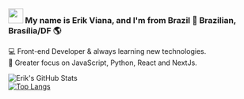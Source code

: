 ### <img src="https://media.giphy.com/media/dalJ0CpF7hwmN1nZXe/giphy.gif" width="30px"> My name is Erik Viana, and I'm from Brazil 🏡 Brazilian, Brasília/DF 🌎 <br>
💻 Front-end Developer & always learning new technologies. <br>
🚀 Greater focus on JavaScript, Python, React and NextJs. <br>

![Erik's GitHub Stats](https://github-readme-stats.vercel.app/api?username=kinerik&hide=contribs,prs&theme=nightowl) <br>
[![Top Langs](https://github-readme-stats.vercel.app/api/top-langs/?username=kinerik&layout=compact&theme=nightowl)](https://github.com/kinerik) <br>
